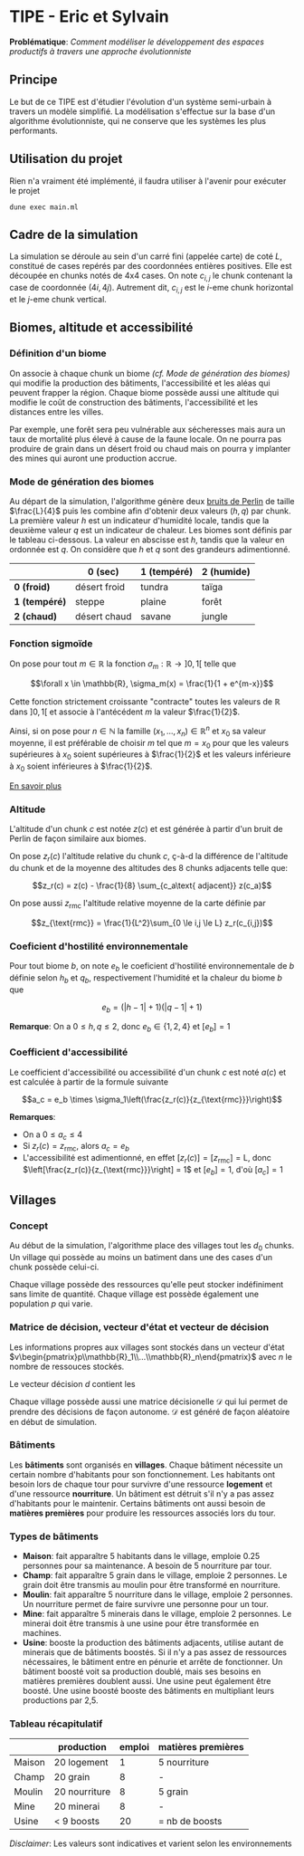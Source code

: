 # TIPE - Eric et Sylvain

**Problématique**: *Comment modéliser le développement des espaces productifs à travers une approche évolutionniste*

## Principe

Le but de ce TIPE est d'étudier l'évolution d'un système semi-urbain à travers un modèle simplifié. La modélisation s'effectue sur la base d'un algorithme évolutionniste, qui ne conserve que les systèmes les plus performants.

## Utilisation du projet

Rien n'a vraiment été implémenté, il faudra utiliser à l'avenir pour exécuter le projet
```
dune exec main.ml
```

## Cadre de la simulation

La simulation se déroule au sein d'un carré fini (appelée carte) de coté $L$, constitué de cases repérés par des coordonnées entières positives. Elle est découpée en chunks notés de 4x4 cases. On note $c_{i,j}$ le chunk contenant la case de coordonnée $(4i, 4j)$. Autrement dit, $c_{i,j}$ est le $i$-eme chunk horizontal et le $j$-eme chunk vertical.

## Biomes, altitude et accessibilité

### Définition d'un biome

On associe à chaque chunk un biome *(cf. Mode de génération des biomes)* qui modifie la production des bâtiments, l'accessibilité et les aléas qui peuvent frapper la région. Chaque biome possède aussi une altitude qui modifie le coût de construction des bâtiments, l'accessibilité et les distances entre les villes.

Par exemple, une forêt sera peu vulnérable aux sécheresses mais aura un taux de mortalité plus élevé à cause de la faune locale.
On ne pourra pas produire de grain dans un désert froid ou chaud mais on pourra y implanter des mines qui auront une production accrue.

### Mode de génération des biomes

Au départ de la simulation, l'algorithme génère deux [bruits de Perlin](https://fr.wikipedia.org/wiki/Bruit_de_Perlin) de taille $\frac{L}{4}$ puis les combine afin d'obtenir deux valeurs $(h, q)$ par chunk. La première valeur $h$ est un indicateur d'humidité locale, tandis que la deuxième valeur $q$ est un indicateur de chaleur. Les biomes sont définis par le tableau ci-dessous. La valeur en abscisse est $h$, tandis que la valeur en ordonnée est $q$.
On considère que $h$ et $q$ sont des grandeurs adimentionné.

|                 | **0 (sec)**  | **1 (tempéré)** | **2 (humide)** |
|-----------------|--------------|-----------------|----------------|
| **0 (froid)**   | désert froid | tundra          | taïga          |
| **1 (tempéré)** | steppe       | plaine          | forêt          |
| **2 (chaud)**   | désert chaud | savane          | jungle  |

### Fonction sigmoïde

On pose pour tout $m \in \mathbb{R}$ la fonction $\sigma_m: \mathbb{R} \to \left]0, 1 \right[$ telle que

$$\forall x \in \mathbb{R}, \sigma_m(x) = \frac{1}{1 + e^{m-x}}$$

Cette fonction strictement croissante "contracte" toutes les valeurs de $\mathbb{R}$ dans $\left]0, 1 \right[$ et associe à l'antécédent $m$ la valeur $\frac{1}{2}$. 

Ainsi, si on pose pour $n \in \mathbb{N}$ la famille $(x_1, ..., x_n) \in \mathbb{R}^n$ et $x_0$ sa valeur moyenne, il est préférable de choisir $m$ tel que $m = x_0$ pour que les valeurs supérieures à $x_0$ soient supérieures à $\frac{1}{2}$ et les valeurs inférieure à $x_0$ soient inférieures à $\frac{1}{2}$.

[En savoir plus](https://fr.wikipedia.org/wiki/Sigmo%C3%AFde_(math%C3%A9matiques))

### Altitude

L'altitude d'un chunk $c$ est notée $z(c)$ et est générée à partir d'un bruit de Perlin de façon similaire aux biomes.

On pose $z_r(c)$ l'altitude relative du chunk $c$, ç-à-d la différence de l'altitude du chunk et de la moyenne des altitudes des 8 chunks adjacents telle que:

$$z_r(c) = z(c) - \frac{1}{8} \sum_{c_a\text{ adjacent}} z(c_a)$$

On pose aussi $z_{\text{rmc}}$ l'altitude relative moyenne de la carte définie par

$$z_{\text{rmc}} = \frac{1}{L^2}\sum_{0 \le i,j \le L} z_r(c_{i,j})$$

### Coeficient d'hostilité environnementale

Pour tout biome $b$, on note $e_b$ le coeficient d'hostilité environnementale de $b$ définie selon $h_b$ et $q_b$, respectivement l'humidité et la chaleur du biome $b$ que

$$e_b = (|h - 1| + 1) (|q - 1| + 1)$$

**Remarque**: On a $0 \le h, q \le 2$, donc $e_b \in \{1,2,4\}$ et $[e_b] = 1$

### Coefficient d'accessibilité

Le coefficient d'accessibilité ou accessibilité d'un chunk $c$ est noté $a(c)$ et est calculée à partir de la formule suivante

$$a_c = e_b \times \sigma_1\left(\frac{z_r(c)}{z_{\text{rmc}}}\right)$$

**Remarques**:
- On a $0 \le a_c \le 4$
- Si $z_r(c) = z_{\text{rmc}}$, alors $a_c = e_b$
- L'accessibilité est adimentionné, en effet $[z_r(c)] = [z_{\text{rmc}}] = \text{L}$, donc $\left[\frac{z_r(c)}{z_{\text{rmc}}}\right] = 1$ et $[e_b] = 1$, d'où $[a_c] = 1$

## Villages

### Concept

Au début de la simulation, l'algorithme place des villages tout les $d_0$ chunks. Un village qui possède au moins un batiment dans une des cases d'un chunk possède celui-ci.

Chaque village possède des ressources qu'elle peut stocker indéfiniment sans limite de quantité. Chaque village est possède également une population $p$ qui varie.

### Matrice de décision, vecteur d'état et vecteur de décision

Les informations propres aux villages sont stockés dans un vecteur d'état $v\begin{pmatrix}p\\mathbb{R}_1\\...\\mathbb{R}_n\end{pmatrix}$ avec $n$ le nombre de ressouces stockés.

Le vecteur décision $d$ contient les 

Chaque village possède aussi une matrice décisionelle $\mathcal{D}$ qui lui permet de prendre des décisions de façon autonome. $\mathcal{D}$ est généré de façon aléatoire en début de simulation. 



### Bâtiments

Les **bâtiments** sont organisés en **villages**. Chaque bâtiment nécessite un certain nombre d'habitants pour son fonctionnement. Les habitants ont besoin lors de chaque tour pour survivre d'une ressource **logement** et d'une ressource **nourriture**. Un bâtiment est détruit s'il n'y a pas assez d'habitants pour le maintenir. Certains bâtiments ont aussi besoin de **matières premières** pour produire les ressources associés lors du tour.

### Types de bâtiments

- **Maison**: fait apparaître 5 habitants dans le village, emploie 0.25 personnes pour sa maintenance. A besoin de 5 nourriture par tour.
- **Champ**: fait apparaître 5 grain dans le village, emploie 2 personnes. Le grain doit être transmis au moulin pour être transformé en nourriture.
- **Moulin**: fait apparaître 5 nourriture dans le village, emploie 2 personnes. Un nourriture permet de faire survivre une personne pour un tour.
- **Mine**: fait apparaître 5 minerais dans le village, emploie 2 personnes. Le minerai doit être transmis à une usine pour être transformée en machines.
- **Usine**: booste la production des bâtiments adjacents, utilise autant de minerais que de bâtiments boostés. Si il n'y a pas assez de ressources nécessaires, le bâtiment entre en pénurie et arrête de fonctionner. Un bâtiment boosté voit sa production doublé, mais ses besoins en matières premières doublent aussi. Une usine peut également être boosté. Une usine boosté booste des bâtiments en multipliant leurs productions par 2,5.

### Tableau récapitulatif

|        |  production    |  emploi  | matières premières |
|--------|----------------|----------|--------------------|
| Maison | 20 logement    |   1      |  5 nourriture      |
| Champ  | 20 grain       |   8      |  -                 |
| Moulin | 20 nourriture  |   8      |  5 grain           |
| Mine   | 20 minerai     |   8      |  -                 |
| Usine  | < 9 boosts     |   20     |  = nb de boosts    |

*Disclaimer*: Les valeurs sont indicatives et varient selon les environnements
